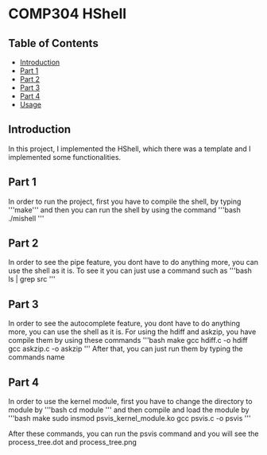 # COMP304 HShell

## Table of Contents
- [Introduction](#introduction)
- [Part 1](#part-1)
- [Part 2](#part-2)
- [Part 3](#part-3)
- [Part 4](#part-4)
- [Usage](#usage)


## Introduction
In this project, I implemented the HShell, which there was a template and I implemented some functionalities.

## Part 1
In order to run the project, first you have to compile the shell, by typing 
'''make'''
and then you can run the shell by using the command
'''bash
./mishell
'''
## Part 2
In order to see the pipe feature, you dont have to do anything more, you can use the shell as it is.
To see it you can just use a command such as 
'''bash
ls | grep src
'''

## Part 3
In order to see the autocomplete feature, you dont have to do anything more, you can use the shell as it is.
For using the hdiff and askzip, you have compile them by using these commands
'''bash
make
gcc hdiff.c -o hdiff
gcc askzip.c -o askzip
'''
After that, you can just run them by typing the commands name

## Part 4
In order to use the kernel module, first you have to change the directory to module by
'''bash
cd module
'''
and then compile and load the module by
'''bash 
    make
    sudo insmod psvis_kernel_module.ko
    gcc psvis.c -o psvis
'''

After these commands, you can run the psvis command and you will see the process_tree.dot and process_tree.png

